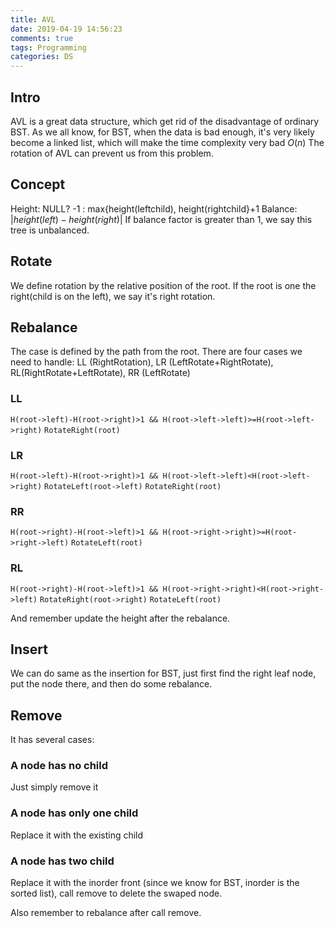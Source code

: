 ```yaml
---
title: AVL 
date: 2019-04-19 14:56:23
comments: true
tags: Programming
categories: DS
---
```


## Intro
AVL is a great data structure, which get rid of the disadvantage of ordinary BST. As we all know, for BST, when the data is bad enough, it's very likely become a linked list, which will make the time complexity very bad $O(n)$
The rotation of AVL can prevent us from this problem.

## Concept
Height: NULL? -1 : max{height(leftchild), height(rightchild}+1
Balance: $|height(left)-height(right)|$
If balance factor is greater than 1, we say this tree is unbalanced.

## Rotate
We define rotation by the relative position of the root. If the root is one the right(child is on the left), we say it's right rotation.

## Rebalance
The case is defined by the path from the root.
There are four cases we need to handle: LL (RightRotation), LR (LeftRotate+RightRotate), RL(RightRotate+LeftRotate), RR (LeftRotate)

### LL
`H(root->left)-H(root->right)>1 && H(root->left->left)>=H(root->left->right)`
`RotateRight(root)`
### LR
`H(root->left)-H(root->right)>1 && H(root->left->left)<H(root->left->right)`
`RotateLeft(root->left)`
`RotateRight(root)`
### RR
`H(root->right)-H(root->left)>1 && H(root->right->right)>=H(root->right->left)`
`RotateLeft(root)`
### RL
`H(root->right)-H(root->left)>1 && H(root->right->right)<H(root->right->left)`
`RotateRight(root->right)`
`RotateLeft(root)`

And remember update the height after the rebalance.

## Insert
We can do same as the insertion for BST, just first find the right leaf node, put the node there, and then do some rebalance.

## Remove
It has several cases:
### A node has no child
Just simply remove it
### A node has only one child
Replace it with the existing child
### A node has two child
Replace it with the inorder front (since we know for BST, inorder is the sorted list), call remove to delete the swaped node. 

Also remember to rebalance after call remove.